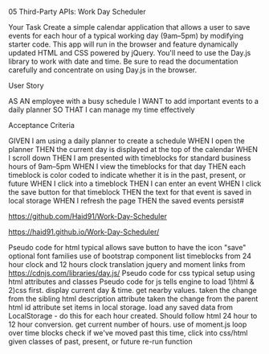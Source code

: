 05 Third-Party APIs: Work Day Scheduler

Your Task
Create a simple calendar application that allows a user to save events for each hour of a typical working day (9am–5pm) by modifying starter code. This app will run in the browser and feature dynamically updated HTML and CSS powered by jQuery.
You'll need to use the Day.js library to work with date and time. Be sure to read the documentation carefully and concentrate on using Day.js in the browser.

User Story

AS AN employee with a busy schedule
I WANT to add important events to a daily planner
SO THAT I can manage my time effectively



Acceptance Criteria

GIVEN I am using a daily planner to create a schedule
WHEN I open the planner
THEN the current day is displayed at the top of the calendar
WHEN I scroll down
THEN I am presented with timeblocks for standard business hours of 9am&ndash;5pm
WHEN I view the timeblocks for that day
THEN each timeblock is color coded to indicate whether it is in the past, present, or future
WHEN I click into a timeblock
THEN I can enter an event
WHEN I click the save button for that timeblock
THEN the text for that event is saved in local storage
WHEN I refresh the page
THEN the saved events persist#

https://github.com/Haid91/Work-Day-Scheduler

https://haid91.github.io/Work-Day-Scheduler/



Pseudo code for html
typical
allows save button to have the icon "save" optional
font families
use of bootstrap component
list timeblocks from 24 hour clock and 12 hours clock translation
jquery and moment links from https://cdnjs.com/libraries/day.js/
Pseudo code for css
typical setup using html attributes and classes
Pseudo code for js
tells engine to load 1)html & 2)css first.
display current day & time.
get nearby values.
taken the change from the sibling html description attribute
taken the change from the parent html id attribute
set items in local storage.
load any saved data from LocalStorage - do this for each hour created. Should follow html 24 hour to 12 hour conversion.
get current number of hours.
use of moment.js
loop over time blocks
check if we've moved past this time, click into css/html given classes of past, present, or future
re-run function
